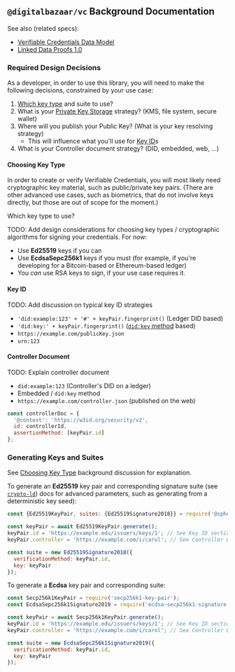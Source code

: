 ## `@digitalbazaar/vc` Background Documentation

See also (related specs):

* [Verifiable Credentials Data Model](https://w3c.github.io/vc-data-model/)
* [Linked Data Proofs 1.0](https://w3c-ccg.github.io/ld-proofs/)

### Required Design Decisions

As a developer, in order to use this library, you will need to make the
following decisions, constrained by your use case:

1. [Which key type](#choosing-key-type) and suite to use?
2. What is your [Private Key Storage](#private-key-storage) strategy?
   (KMS, file system, secure wallet)
3. Where will you publish your Public Key? (What is your key resolving strategy)
   - This will influence what you'll use for [Key ID](#key-id)s
4. What is your Controller document strategy? (DID, embedded, web, ...)

#### Choosing Key Type

In order to create or verify Verifiable Credentials, you will most likely need
cryptographic key material, such as public/private key pairs. (There are other
advanced use cases, such as biometrics, that do not involve keys directly, but
those are out of scope for the moment.)

Which key type to use?

TODO: Add design considerations for choosing key types / cryptographic
algorithms for signing your credentials. For now:

* Use **Ed25519** keys if you can
* Use **EcdsaSepc256k1** keys if you must (for example, if you're developing for
  a Bitcoin-based or Ethereum-based ledger)
* You _can_ use RSA keys to sign, if your use case requires it.

#### Key ID

TODO: Add discussion on typical key ID strategies

* `'did:example:123' + '#' + keyPair.fingerprint()` (Ledger DID based)
* `'did:key:' + keyPair.fingerprint()` ([`did:key` method](https://github.com/digitalbazaar/did-method-key/pull/1/files) based)
* `https://example.com/publicKey.json`
* `urn:123`

#### Controller Document

TODO: Explain controller document

* `did:example:123` (Controller's DID on a ledger)
* Embedded / `did:key` method
* `https://example.com/controller.json` (published on the web)

```js
const controllerDoc = {
  '@context': 'https://w3id.org/security/v2',
  id: controllerId,
  assertionMethod: [keyPair.id]
};
```

### Generating Keys and Suites

See [Choosing Key Type](#choosing-key-type) background discussion for
explanation.

To generate an **Ed25519** key pair and corresponding signature suite (see
[`crypto-ld`](https://github.com/digitalbazaar/crypto-ld/)) docs for advanced
parameters, such as generating from a deterministic key seed):

```js
const {Ed25519KeyPair, suites: {Ed25519Signature2018}} = require('@sphereon/rn-jsonld-signatures');

const keyPair = await Ed25519KeyPair.generate();
keyPair.id = 'https://example.edu/issuers/keys/1'; // See Key ID section
keyPair.controller = 'https://example.com/i/carol'; // See Controller Document section

const suite = new Ed25519Signature2018({
  verificationMethod: keyPair.id,
  key: keyPair
});
```

To generate a **Ecdsa** key pair and corresponding suite:

```js
const Secp256k1KeyPair = require('secp256k1-key-pair');
const EcdsaSepc256k1Signature2019 = require('ecdsa-secp256k1-signature-2019');

const keyPair = await Secp256k1KeyPair.generate();
keyPair.id = 'https://example.edu/issuers/keys/1'; // See Key ID section
keyPair.controller = 'https://example.com/i/carol'; // See Controller Document section

const suite = new EcdsaSepc256k1Signature2019({
  verificationMethod: keyPair.id,
  key: keyPair
});
```
